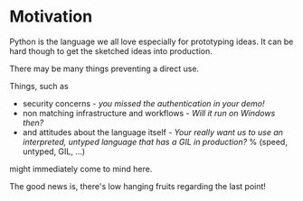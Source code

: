 # Motivation

Python is the language we all love especially for prototyping ideas.
It can be hard though to get the sketched ideas into production.

There may be many things preventing a direct use.

Things, such as 

- security concerns - *you missed the authentication in your demo!*
- non matching infrastructure and workflows - *Will it run on Windows then?*
- and attitudes about the language itself - *Your really want us to use an interpreted, untyped language that has a GIL in production?*
% (speed, untyped, GIL, ...)

might immediately come to mind here.

The good news is, there's low hanging fruits regarding the last point!

